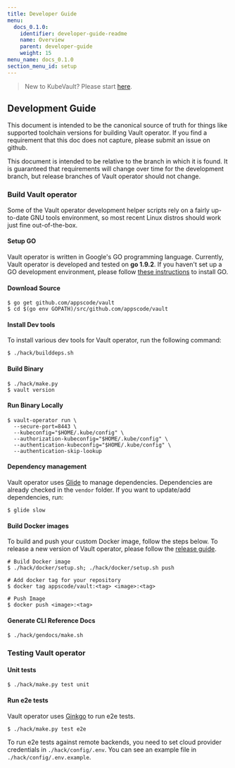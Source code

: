 ```yaml
---
title: Developer Guide
menu:
  docs_0.1.0:
    identifier: developer-guide-readme
    name: Overview
    parent: developer-guide
    weight: 15
menu_name: docs_0.1.0
section_menu_id: setup
---
```


> New to KubeVault? Please start [here](/docs/concepts/README.md).

## Development Guide
This document is intended to be the canonical source of truth for things like supported toolchain versions for building Vault operator.
If you find a requirement that this doc does not capture, please submit an issue on github.

This document is intended to be relative to the branch in which it is found. It is guaranteed that requirements will change over time
for the development branch, but release branches of Vault operator should not change.

### Build Vault operator
Some of the Vault operator development helper scripts rely on a fairly up-to-date GNU tools environment, so most recent Linux distros should
work just fine out-of-the-box.

#### Setup GO
Vault operator is written in Google's GO programming language. Currently, Vault operator is developed and tested on **go 1.9.2**. If you haven't set up a GO
development environment, please follow [these instructions](https://golang.org/doc/code.html) to install GO.

#### Download Source

```console
$ go get github.com/appscode/vault
$ cd $(go env GOPATH)/src/github.com/appscode/vault
```

#### Install Dev tools
To install various dev tools for Vault operator, run the following command:
```console
$ ./hack/builddeps.sh
```

#### Build Binary
```
$ ./hack/make.py
$ vault version
```

#### Run Binary Locally

```console
$ vault-operator run \
  --secure-port=8443 \
  --kubeconfig="$HOME/.kube/config" \
  --authorization-kubeconfig="$HOME/.kube/config" \
  --authentication-kubeconfig="$HOME/.kube/config" \
  --authentication-skip-lookup
```

#### Dependency management
Vault operator uses [Glide](https://github.com/Masterminds/glide) to manage dependencies. Dependencies are already checked in the `vendor` folder. If you want to update/add dependencies, run:

```console
$ glide slow
```

#### Build Docker images
To build and push your custom Docker image, follow the steps below. To release a new version of Vault operator, please follow the [release guide](/docs/setup/developer-guide/release.md).

```console
# Build Docker image
$ ./hack/docker/setup.sh; ./hack/docker/setup.sh push

# Add docker tag for your repository
$ docker tag appscode/vault:<tag> <image>:<tag>

# Push Image
$ docker push <image>:<tag>
```

#### Generate CLI Reference Docs
```console
$ ./hack/gendocs/make.sh
```

### Testing Vault operator
#### Unit tests
```console
$ ./hack/make.py test unit
```

#### Run e2e tests
Vault operator uses [Ginkgo](http://onsi.github.io/ginkgo/) to run e2e tests.
```console
$ ./hack/make.py test e2e
```

To run e2e tests against remote backends, you need to set cloud provider credentials in `./hack/config/.env`. You can see an example file in `./hack/config/.env.example`.
